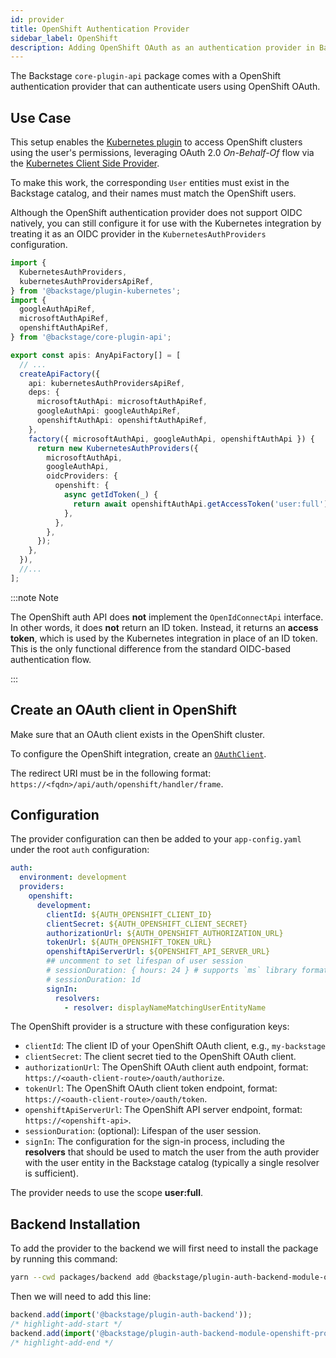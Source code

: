 ```yaml
---
id: provider
title: OpenShift Authentication Provider
sidebar_label: OpenShift
description: Adding OpenShift OAuth as an authentication provider in Backstage
---
```


The Backstage `core-plugin-api` package comes with a OpenShift authentication
provider that can authenticate users using OpenShift OAuth.

## Use Case

This setup enables the [Kubernetes plugin](../../features/kubernetes/index.md) to access OpenShift clusters using the user's permissions,
leveraging OAuth 2.0 _On-Behalf-Of_ flow via the [Kubernetes Client Side Provider](../../features/kubernetes/authentication.md).

To make this work, the corresponding `User` entities must exist in the Backstage catalog,
and their names must match the OpenShift users.

Although the OpenShift authentication provider does not support OIDC natively,
you can still configure it for use with the Kubernetes integration by treating it as an OIDC provider
in the `KubernetesAuthProviders` configuration.

```ts title="packages/app/src/apis.ts"
import {
  KubernetesAuthProviders,
  kubernetesAuthProvidersApiRef,
} from '@backstage/plugin-kubernetes';
import {
  googleAuthApiRef,
  microsoftAuthApiRef,
  openshiftAuthApiRef,
} from '@backstage/core-plugin-api';

export const apis: AnyApiFactory[] = [
  // ...
  createApiFactory({
    api: kubernetesAuthProvidersApiRef,
    deps: {
      microsoftAuthApi: microsoftAuthApiRef,
      googleAuthApi: googleAuthApiRef,
      openshiftAuthApi: openshiftAuthApiRef,
    },
    factory({ microsoftAuthApi, googleAuthApi, openshiftAuthApi }) {
      return new KubernetesAuthProviders({
        microsoftAuthApi,
        googleAuthApi,
        oidcProviders: {
          openshift: {
            async getIdToken(_) {
              return await openshiftAuthApi.getAccessToken('user:full');
            },
          },
        },
      });
    },
  }),
  //...
];
```

:::note Note

The OpenShift auth API does **not** implement the `OpenIdConnectApi` interface. In other words, it does **not** return an ID token.
Instead, it returns an **access token**, which is used by the Kubernetes integration in place of an ID token.
This is the only functional difference from the standard OIDC-based authentication flow.

:::

## Create an OAuth client in OpenShift

Make sure that an OAuth client exists in the OpenShift cluster.

To configure the OpenShift integration, create an [`OAuthClient`](https://docs.redhat.com/en/documentation/openshift_container_platform/latest/html/authentication_and_authorization/configuring-oauth-clients).

The redirect URI must be in the following format: `https://<fqdn>/api/auth/openshift/handler/frame`.

## Configuration

The provider configuration can then be added to your `app-config.yaml` under the
root `auth` configuration:

```yaml
auth:
  environment: development
  providers:
    openshift:
      development:
        clientId: ${AUTH_OPENSHIFT_CLIENT_ID}
        clientSecret: ${AUTH_OPENSHIFT_CLIENT_SECRET}
        authorizationUrl: ${AUTH_OPENSHIFT_AUTHORIZATION_URL}
        tokenUrl: ${AUTH_OPENSHIFT_TOKEN_URL}
        openshiftApiServerUrl: ${OPENSHIFT_API_SERVER_URL}
        ## uncomment to set lifespan of user session
        # sessionDuration: { hours: 24 } # supports `ms` library format (e.g. '24h', '2 days'), ISO duration, "human duration" as used in code
        # sessionDuration: 1d
        signIn:
          resolvers:
            - resolver: displayNameMatchingUserEntityName
```

The OpenShift provider is a structure with these configuration keys:

- `clientId`: The client ID of your OpenShift OAuth client, e.g., `my-backstage`
- `clientSecret`: The client secret tied to the OpenShift OAuth client.
- `authorizationUrl`: The OpenShift OAuth client auth endpoint, format: `https://<oauth-client-route>/oauth/authorize`.
- `tokenUrl`: The OpenShift OAuth client token endpoint, format: `https://<oauth-client-route>/oauth/token`.
- `openshiftApiServerUrl`: The OpenShift API server endpoint, format: `https://<openshift-api>`.
- `sessionDuration`: (optional): Lifespan of the user session.
- `signIn`: The configuration for the sign-in process, including the **resolvers**
  that should be used to match the user from the auth provider with the user
  entity in the Backstage catalog (typically a single resolver is sufficient).

The provider needs to use the scope **user:full**.

## Backend Installation

To add the provider to the backend we will first need to install the package by running this command:

```bash title="from your Backstage root directory"
yarn --cwd packages/backend add @backstage/plugin-auth-backend-module-openshift-provider
```

Then we will need to add this line:

```ts title="in packages/backend/src/index.ts"
backend.add(import('@backstage/plugin-auth-backend'));
/* highlight-add-start */
backend.add(import('@backstage/plugin-auth-backend-module-openshift-provider'));
/* highlight-add-end */
```
